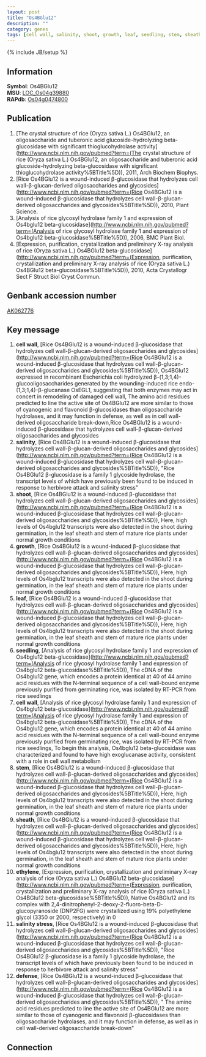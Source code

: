 ```yaml
---
layout: post
title: "Os4BGlu12"
description: ""
category: genes
tags: [cell wall, salinity, shoot, growth, leaf, seedling, stem, sheath, ethylene, salinity stress, defense]
---
```

{% include JB/setup %}

## Information
__Symbol__: Os4BGlu12  
__MSU__: [LOC_Os04g39880](http://rice.plantbiology.msu.edu/cgi-bin/ORF_infopage.cgi?orf=LOC_Os04g39880)  
__RAPdb__: [Os04g0474800](http://rapdb.dna.affrc.go.jp/viewer/gbrowse_details/irgsp1?name=Os04g0474800)  

## Publication
1. [The crystal structure of rice (Oryza sativa L.) Os4BGlu12, an oligosaccharide and tuberonic acid glucoside-hydrolyzing beta-glucosidase with significant thioglucohydrolase activity](http://www.ncbi.nlm.nih.gov/pubmed?term=(The crystal structure of rice (Oryza sativa L.) Os4BGlu12, an oligosaccharide and tuberonic acid glucoside-hydrolyzing beta-glucosidase with significant thioglucohydrolase activity%5BTitle%5D)), 2011, Arch Biochem Biophys.
2. [Rice Os4BGlu12 is a wound-induced β-glucosidase that hydrolyzes cell wall-β-glucan-derived oligosaccharides and glycosides](http://www.ncbi.nlm.nih.gov/pubmed?term=(Rice Os4BGlu12 is a wound-induced β-glucosidase that hydrolyzes cell wall-β-glucan-derived oligosaccharides and glycosides%5BTitle%5D)), 2010, Plant Science.
3. [Analysis of rice glycosyl hydrolase family 1 and expression of Os4bglu12 beta-glucosidase](http://www.ncbi.nlm.nih.gov/pubmed?term=(Analysis of rice glycosyl hydrolase family 1 and expression of Os4bglu12 beta-glucosidase%5BTitle%5D)), 2006, BMC Plant Biol.
4. [Expression, purification, crystallization and preliminary X-ray analysis of rice (Oryza sativa L.) Os4BGlu12 beta-glucosidase](http://www.ncbi.nlm.nih.gov/pubmed?term=(Expression, purification, crystallization and preliminary X-ray analysis of rice (Oryza sativa L.) Os4BGlu12 beta-glucosidase%5BTitle%5D)), 2010, Acta Crystallogr Sect F Struct Biol Cryst Commun.

## Genbank accession number
[AK062776](http://www.ncbi.nlm.nih.gov/nuccore/AK062776)

## Key message
1. __cell wall__, [Rice Os4BGlu12 is a wound-induced β-glucosidase that hydrolyzes cell wall-β-glucan-derived oligosaccharides and glycosides](http://www.ncbi.nlm.nih.gov/pubmed?term=(Rice Os4BGlu12 is a wound-induced β-glucosidase that hydrolyzes cell wall-β-glucan-derived oligosaccharides and glycosides%5BTitle%5D)),  Os4BGlu12 expressed in recombinant Escherichia coli hydrolyzed β-(1,3;1,4)-glucooligosaccharides generated by the wounding-induced rice endo-(1,3;1,4)-β-glucanase OsEGL1, suggesting that both enzymes may act in concert in remodeling of damaged cell wall, The amino acid residues predicted to line the active site of Os4BGlu12 are more similar to those of cyanogenic and flavonoid β-glucosidases than oligosaccharide hydrolases, and it may function in defense, as well as in cell wall-derived oligosaccharide break-down,Rice Os4BGlu12 is a wound-induced β-glucosidase that hydrolyzes cell wall-β-glucan-derived oligosaccharides and glycosides
2. __salinity__, [Rice Os4BGlu12 is a wound-induced β-glucosidase that hydrolyzes cell wall-β-glucan-derived oligosaccharides and glycosides](http://www.ncbi.nlm.nih.gov/pubmed?term=(Rice Os4BGlu12 is a wound-induced β-glucosidase that hydrolyzes cell wall-β-glucan-derived oligosaccharides and glycosides%5BTitle%5D)), "Rice Os4BGlu12 β-glucosidase is a family 1 glycoside hydrolase, the transcript levels of which have previously been found to be induced in response to herbivore attack and salinity stress"
3. __shoot__, [Rice Os4BGlu12 is a wound-induced β-glucosidase that hydrolyzes cell wall-β-glucan-derived oligosaccharides and glycosides](http://www.ncbi.nlm.nih.gov/pubmed?term=(Rice Os4BGlu12 is a wound-induced β-glucosidase that hydrolyzes cell wall-β-glucan-derived oligosaccharides and glycosides%5BTitle%5D)),  Here, high levels of Os4bglu12 transcripts were also detected in the shoot during germination, in the leaf sheath and stem of mature rice plants under normal growth conditions
4. __growth__, [Rice Os4BGlu12 is a wound-induced β-glucosidase that hydrolyzes cell wall-β-glucan-derived oligosaccharides and glycosides](http://www.ncbi.nlm.nih.gov/pubmed?term=(Rice Os4BGlu12 is a wound-induced β-glucosidase that hydrolyzes cell wall-β-glucan-derived oligosaccharides and glycosides%5BTitle%5D)),  Here, high levels of Os4bglu12 transcripts were also detected in the shoot during germination, in the leaf sheath and stem of mature rice plants under normal growth conditions
5. __leaf__, [Rice Os4BGlu12 is a wound-induced β-glucosidase that hydrolyzes cell wall-β-glucan-derived oligosaccharides and glycosides](http://www.ncbi.nlm.nih.gov/pubmed?term=(Rice Os4BGlu12 is a wound-induced β-glucosidase that hydrolyzes cell wall-β-glucan-derived oligosaccharides and glycosides%5BTitle%5D)),  Here, high levels of Os4bglu12 transcripts were also detected in the shoot during germination, in the leaf sheath and stem of mature rice plants under normal growth conditions
6. __seedling__, [Analysis of rice glycosyl hydrolase family 1 and expression of Os4bglu12 beta-glucosidase](http://www.ncbi.nlm.nih.gov/pubmed?term=(Analysis of rice glycosyl hydrolase family 1 and expression of Os4bglu12 beta-glucosidase%5BTitle%5D)),  The cDNA of the Os4bglu12 gene, which encodes a protein identical at 40 of 44 amino acid residues with the N-terminal sequence of a cell wall-bound enzyme previously purified from germinating rice, was isolated by RT-PCR from rice seedlings
7. __cell wall__, [Analysis of rice glycosyl hydrolase family 1 and expression of Os4bglu12 beta-glucosidase](http://www.ncbi.nlm.nih.gov/pubmed?term=(Analysis of rice glycosyl hydrolase family 1 and expression of Os4bglu12 beta-glucosidase%5BTitle%5D)),  The cDNA of the Os4bglu12 gene, which encodes a protein identical at 40 of 44 amino acid residues with the N-terminal sequence of a cell wall-bound enzyme previously purified from germinating rice, was isolated by RT-PCR from rice seedlings, To begin this analysis, Os4bglu12 beta-glucosidase was characterized and found to have high exoglucanase activity, consistent with a role in cell wall metabolism
8. __stem__, [Rice Os4BGlu12 is a wound-induced β-glucosidase that hydrolyzes cell wall-β-glucan-derived oligosaccharides and glycosides](http://www.ncbi.nlm.nih.gov/pubmed?term=(Rice Os4BGlu12 is a wound-induced β-glucosidase that hydrolyzes cell wall-β-glucan-derived oligosaccharides and glycosides%5BTitle%5D)),  Here, high levels of Os4bglu12 transcripts were also detected in the shoot during germination, in the leaf sheath and stem of mature rice plants under normal growth conditions
9. __sheath__, [Rice Os4BGlu12 is a wound-induced β-glucosidase that hydrolyzes cell wall-β-glucan-derived oligosaccharides and glycosides](http://www.ncbi.nlm.nih.gov/pubmed?term=(Rice Os4BGlu12 is a wound-induced β-glucosidase that hydrolyzes cell wall-β-glucan-derived oligosaccharides and glycosides%5BTitle%5D)),  Here, high levels of Os4bglu12 transcripts were also detected in the shoot during germination, in the leaf sheath and stem of mature rice plants under normal growth conditions
10. __ethylene__, [Expression, purification, crystallization and preliminary X-ray analysis of rice (Oryza sativa L.) Os4BGlu12 beta-glucosidase](http://www.ncbi.nlm.nih.gov/pubmed?term=(Expression, purification, crystallization and preliminary X-ray analysis of rice (Oryza sativa L.) Os4BGlu12 beta-glucosidase%5BTitle%5D)),  Native Os4BGlu12 and its complex with 2,4-dinitrophenyl-2-deoxy-2-fluoro-beta-D-glucopyranoside (DNP2FG) were crystallized using 19% polyethylene glycol (3350 or 2000, respectively) in 0
11. __salinity stress__, [Rice Os4BGlu12 is a wound-induced β-glucosidase that hydrolyzes cell wall-β-glucan-derived oligosaccharides and glycosides](http://www.ncbi.nlm.nih.gov/pubmed?term=(Rice Os4BGlu12 is a wound-induced β-glucosidase that hydrolyzes cell wall-β-glucan-derived oligosaccharides and glycosides%5BTitle%5D)), "Rice Os4BGlu12 β-glucosidase is a family 1 glycoside hydrolase, the transcript levels of which have previously been found to be induced in response to herbivore attack and salinity stress"
12. __defense__, [Rice Os4BGlu12 is a wound-induced β-glucosidase that hydrolyzes cell wall-β-glucan-derived oligosaccharides and glycosides](http://www.ncbi.nlm.nih.gov/pubmed?term=(Rice Os4BGlu12 is a wound-induced β-glucosidase that hydrolyzes cell wall-β-glucan-derived oligosaccharides and glycosides%5BTitle%5D)), " The amino acid residues predicted to line the active site of Os4BGlu12 are more similar to those of cyanogenic and flavonoid β-glucosidases than oligosaccharide hydrolases, and it may function in defense, as well as in cell wall-derived oligosaccharide break-down"

## Connection


